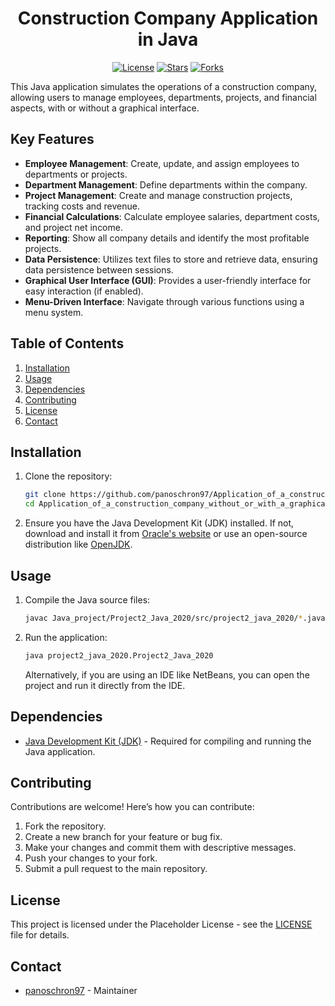 
<div align="center">
  
# Construction Company Application in Java
  
[![License](https://img.shields.io/badge/License-Placeholder-blue.svg)](https://opensource.org/licenses/Placeholder)
[![Stars](https://img.shields.io/github/stars/panoschron97/Application_of_a_construction_company_without_or_with_a_graphical_interface_in_java?style=social)](https://github.com/panoschron97/Application_of_a_construction_company_without_or_with_a_graphical_interface_in_java)
[![Forks](https://img.shields.io/github/forks/panoschron97/Application_of_a_construction_company_without_or_with_a_graphical_interface_in_java?style=social)](https://github.com/panoschron97/Application_of_a_construction_company_without_or_with_a_graphical_interface_in_java)

</div>

This Java application simulates the operations of a construction company, allowing users to manage employees, departments, projects, and financial aspects, with or without a graphical interface.

## Key Features

-   **Employee Management**: Create, update, and assign employees to departments or projects.
-   **Department Management**: Define departments within the company.
-   **Project Management**: Create and manage construction projects, tracking costs and revenue.
-   **Financial Calculations**: Calculate employee salaries, department costs, and project net income.
-   **Reporting**: Show all company details and identify the most profitable projects.
-   **Data Persistence**: Utilizes text files to store and retrieve data, ensuring data persistence between sessions.
-   **Graphical User Interface (GUI)**: Provides a user-friendly interface for easy interaction (if enabled).
-   **Menu-Driven Interface**: Navigate through various functions using a menu system.

## Table of Contents

1.  [Installation](#installation)
2.  [Usage](#usage)
3.  [Dependencies](#dependencies)
4.  [Contributing](#contributing)
5.  [License](#license)
6.  [Contact](#contact)

## Installation

1.  Clone the repository:

    ```bash
    git clone https://github.com/panoschron97/Application_of_a_construction_company_without_or_with_a_graphical_interface_in_java.git
    cd Application_of_a_construction_company_without_or_with_a_graphical_interface_in_java
    ```

2.  Ensure you have the Java Development Kit (JDK) installed. If not, download and install it from [Oracle's website](https://www.oracle.com/java/technologies/javase-downloads.html) or use an open-source distribution like [OpenJDK](https://openjdk.java.net/).

## Usage

1.  Compile the Java source files:

    ```bash
    javac Java_project/Project2_Java_2020/src/project2_java_2020/*.java
    ```

2.  Run the application:

    ```bash
    java project2_java_2020.Project2_Java_2020
    ```

    Alternatively, if you are using an IDE like NetBeans, you can open the project and run it directly from the IDE.

## Dependencies

-   [Java Development Kit (JDK)](https://www.oracle.com/java/technologies/javase-downloads.html) - Required for compiling and running the Java application.

## Contributing

Contributions are welcome! Here’s how you can contribute:

1.  Fork the repository.
2.  Create a new branch for your feature or bug fix.
3.  Make your changes and commit them with descriptive messages.
4.  Push your changes to your fork.
5.  Submit a pull request to the main repository.

## License

This project is licensed under the Placeholder License - see the [LICENSE](LICENSE) file for details.

## Contact

*   [panoschron97](mailto:example@example.com) - Maintainer

```

